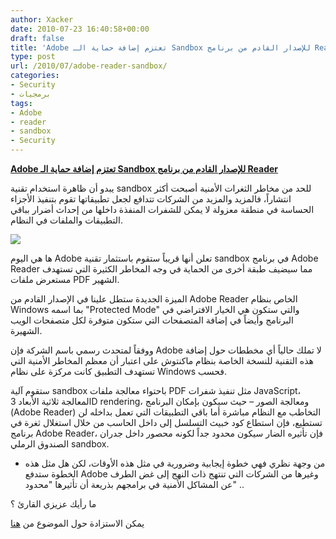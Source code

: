 ```yaml
---
author: Xacker
date: 2010-07-23 16:40:58+00:00
draft: false
title: 'Adobe تعتزم إضافة حماية الـ Sandbox للإصدار القادم من برنامج Reader  '
type: post
url: /2010/07/adobe-reader-sandbox/
categories:
- Security
- برمجيات
tags:
- Adobe
- reader
- sandbox
- Security
---
```


[ ]( http://www.it-scoop.com/2010/07/adobe-reader-sandbox/)**[Adobe تعتزم إضافة حماية الـ Sandbox للإصدار القادم من برنامج Reader]( http://www.it-scoop.com/2010/07/adobe-reader-sandbox/)**




يبدو أن ظاهرة استخدام تقنية sandbox للحد من مخاطر الثغرات الأمنية أصبحت أكثر انتشاراً، فالمزيد والمزيد من الشركات تتدافع لجعل تطبيقاتها تقوم بتنفيذ الأجزاء الحساسة في منطقة معزولة لا يمكن للشفرات المنفذة داخلها من إحداث أضرار بباقي التطبيقات والملفات في النظام.




[![](http://www.it-scoop.com/wp-content/uploads/2010/04/adobe-security.jpg)
](http://www.it-scoop.com/2010/07/adobe-reader-sandbox/)


ها هي اليوم Adobe تعلن أنها قريباً ستقوم باستثمار تقنية sandbox في برنامج Adobe Reader مما سيضيف طبقة أخرى من الحماية في وجه المخاطر الكثيرة التي تستهدف مستعرض ملفات PDF الشهير.

الميزة الجديدة ستطل علينا في الإصدار القادم من Adobe Reader الخاص بنظام Windows بما اسمه "Protected Mode" والتي ستكون هي الخيار الافتراضي في البرنامج وأيضاً في إضافة المتصفحات التي ستكون متوفرة لكل متصفحات الويب الشهيرة.

ووفقاً لمتحدث رسمي باسم الشركة فإن Adobe لا تملك حالياً أي مخططات حول إضافة هذه التقنية للنسخة الخاصة بنظام ماكنتوش على اعتبار أن معظم المخاطر الأمنية التي تستهدف التطبيق كانت مركزة على نظام Windows فحسب.

ستقوم آلية sandbox باحتواء معالجة ملفات PDF مثل تنفيذ شفرات JavaScript، المعالجة ثلاثية الأبعاد 3D rendering، ومعالجة الصور – حيث سيكون بإمكان البرنامج (Adobe Reader) التخاطب مع النظام مباشرة أما باقي التطبيقات التي تعمل بداخله لن تستطيع، فإن استطاع كود خبيث التسلسل إلى داخل الحاسب من خلال استغلال ثغرة في برنامج Adobe Reader، فإن تأثيره الضار سيكون محدود جداً لكونه محصور داخل جدران الصندوق الرملي sandbox.

- من وجهة نظري فهي خطوة إيجابية وضرورية في مثل هذه الأوقات، لكن هل مثل هذه الخطوة ستدفع Adobe وغيرها من الشركات التي تنتهج ذات النهج إلى غض الطرف عن المشاكل الأمنية في برامجهم بذريعة أن تأثيرها "محدود" ..

ما رأيك عزيزي القارئ ؟

يمكن الاستزادة حول الموضوع من [هنا](http://news.cnet.com/8301-27080_3-20011015-245.html)
